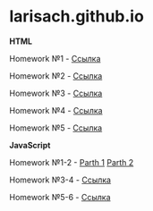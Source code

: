 # larisach.github.io

<b>HTML</b><p>
<p>Homework №1 - <a href=larisach.github.io/GoIT/markup/home/lesson1/index.html>Ссылка</a></p>
<p>Homework №2 - <a href=larisach.github.io/GoIT/markup/home/lesson3/index.html>Ссылка</a></p>
<p>Homework №3 - <a href=larisach.github.io/GoIT/markup/home/lesson4/index.html>Ссылка</a></p>
<p>Homework №4 - <a href=larisach.github.io/GoIT/markup/home/lesson5(picture)/index.html>Ссылка</a></p>
<p>Homework №5 - <a href=larisach.github.io/GoIT/markup/home/lesson5/index.html>Ссылка</a></p>

<b>JavaScript</b>
<p>Homework №1-2 - <a href=larisach.github.io/GoIT/JavaScript/js_01-02/part1/index.html>Parth 1</a> <a href=larisach.github.io/GoIT/JavaScript/js_01-02/part2/index.html>Parth 2</a></p>
<p>Homework №3-4 - <a href=larisach.github.io/GoIT/JavaScript/js_03-04/index.html>Ссылка</a></p>
<p>Homework №5-6 - <a href=larisach.github.io/GoIT/JavaScript/js_05-06/index.html>Ссылка</a></p>
